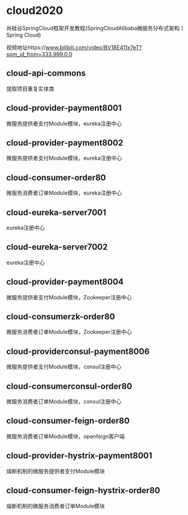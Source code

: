 # cloud2020

尚硅谷SpringCloud框架开发教程(SpringCloudAlibaba微服务分布式架构丨Spring Cloud)

视频地址https://www.bilibili.com/video/BV18E411x7eT?spm_id_from=333.999.0.0

## cloud-api-commons   
提取项目重复实体类

## cloud-provider-payment8001  
微服务提供者支付Module模块，eureka注册中心

## cloud-provider-payment8002  
微服务提供者支付Module模块，eureka注册中心

## cloud-consumer-order80  
微服务消费者订单Module模块，eureka注册中心

## cloud-eureka-server7001  
eureka注册中心

## cloud-eureka-server7002  
eureka注册中心

## cloud-provider-payment8004 
微服务提供者支付Module模块，Zookeeper注册中心

## cloud-consumerzk-order80    
微服务消费者订单Module模块，Zookeeper注册中心

## cloud-providerconsul-payment8006    
微服务提供者支付Module模块，consul注册中心

## cloud-consumerconsul-order80    
微服务消费者订单Module模块，consul注册中心

## cloud-consumer-feign-order80    
微服务消费者订单Module模块，openfeign客户端

## cloud-provider-hystrix-payment8001  
熔断机制的微服务提供者支付Module模块

## cloud-consumer-feign-hystrix-order80    
熔断机制的微服务消费者订单Module模块
